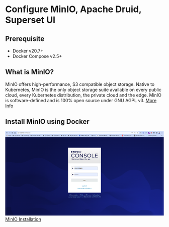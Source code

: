 # Configure MinIO, Apache Druid, Superset UI

## Prerequisite
  - Docker v20.7+
  - Docker Compose v2.5+
## What is MinIO?
MinIO offers high-performance, S3 compatible object storage. Native to Kubernetes, MinIO is the only object storage suite available on every public cloud, every Kubernetes distribution, the private cloud and the edge. MinIO is software-defined and is 100% open source under GNU AGPL v3.
[More Info](https://min.io/)
## Install MinIO using Docker
![MinIO GUI](./images/minio.png)
 [MinIO Installation](./minio/README.md)
